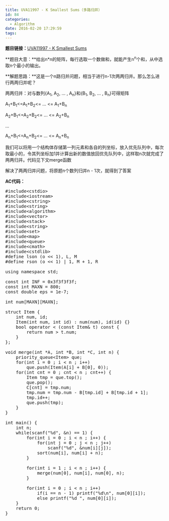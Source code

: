```yaml
---
title: UVA11997 - K Smallest Sums（多路归并）
id: 84
categories:
  - Algorithm
date: 2016-02-20 17:29:59
tags:
---
```


**题目链接：**[UVA11997 - K Smallest Sums](https://uva.onlinejudge.org/index.php?option=com_onlinejudge&amp;Itemid=8&amp;category=497&amp;page=show_problem&amp;problem=3148)

**题目大意：**给出n*n的矩阵，每行选取一个数做和，就能产生n<sup>n</sup>个和，从中选取n个最小的输出。

**解题思路：**这是一个n路归并问题，相当于进行n-1次两两归并。那么怎么进行两两归并呢？

两两归并：对与数列{A<sub>1</sub>, A<sub>2</sub>, ... , A<sub>n</sub>}和{B<sub>1</sub>, B<sub>2</sub>, ... , B<sub>n</sub>}可得矩阵

A<sub>1</sub>+B<sub>1</sub>&lt;=A<sub>1</sub>+B<sub>2</sub>&lt;= ... &lt;= A<sub>1</sub>+B<sub>n</sub>

A<sub>2</sub>+B<sub>1</sub>&lt;=A<sub>2</sub>+B<sub>2</sub>&lt;= ... &lt;= A<sub>2</sub>+B<sub>n</sub>

...

A<sub>n</sub>+B<sub>1</sub>&lt;=A<sub>n</sub>+B<sub>2</sub>&lt;= ... &lt;= A<sub>n</sub>+B<sub>n</sub>

我们可以将用一个结构体存储第一列元素和各自的列坐标，放入优先队列中，每次取最小的，令其列坐标加1并计算出新的数值放回优先队列中，这样取n次就完成了两两归并。代码见下文merge函数

解决了两两归并问题，将原题n个数列归并n - 1次，就得到了答案

**AC代码：**
<pre class="lang:c++ decode:true " title="UVA11997 - K Smallest Sums">#include&lt;cstdio&gt;
#include&lt;iostream&gt;
#include&lt;cstring&gt;
#include&lt;string&gt;
#include&lt;algorithm&gt;
#include&lt;vector&gt;
#include&lt;stack&gt;
#include&lt;string&gt;
#include&lt;set&gt;
#include&lt;map&gt;
#include&lt;queue&gt;
#include&lt;cmath&gt;
#include&lt;cstdlib&gt;
#define lson (o &lt;&lt; 1), L, M
#define rson (o &lt;&lt; 1) | 1, M + 1, R

using namespace std;

const int INF = 0x3f3f3f3f;
const int MAXN = 800;
const double eps = 1e-7;

int num[MAXN][MAXN];

struct Item {
    int num, id;
    Item(int num, int id) : num(num), id(id) {}
    bool operator &lt; (const Item&amp; t) const {
        return num &gt; t.num;
    }
};

void merge(int *A, int *B, int *C, int n) {
    priority_queue&lt;Item&gt; que;
    for(int i = 0 ; i &lt; n ; i++)
        que.push(Item(A[i] + B[0], 0));
    for(int cnt = 0 ; cnt &lt; n ; cnt++) {
        Item tmp = que.top();
        que.pop();
        C[cnt] = tmp.num;
        tmp.num = tmp.num - B[tmp.id] + B[tmp.id + 1];
        tmp.id++;
        que.push(tmp);
    }
}

int main() {
    int n;
    while(scanf("%d", &amp;n) == 1) {
        for(int i = 0 ; i &lt; n ; i++) {
            for(int j = 0 ; j &lt; n ; j++)
                scanf("%d", &amp;num[i][j]);
            sort(num[i], num[i] + n);
        }

        for(int i = 1 ; i &lt; n ; i++) {
            merge(num[0], num[i], num[0], n);
        }

        for(int i = 0 ; i &lt; n ; i++)
            if(i == n - 1) printf("%d\n", num[0][i]);
            else printf("%d ", num[0][i]);
    }
    return 0;
}
</pre>
&nbsp;